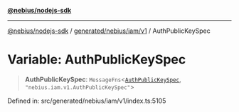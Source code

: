 [**@nebius/nodejs-sdk**](../../../../../README.md)

***

[@nebius/nodejs-sdk](../../../../../README.md) / [generated/nebius/iam/v1](../README.md) / AuthPublicKeySpec

# Variable: AuthPublicKeySpec

> **AuthPublicKeySpec**: `MessageFns`\<[`AuthPublicKeySpec`](../interfaces/AuthPublicKeySpec.md), `"nebius.iam.v1.AuthPublicKeySpec"`\>

Defined in: src/generated/nebius/iam/v1/index.ts:5105
